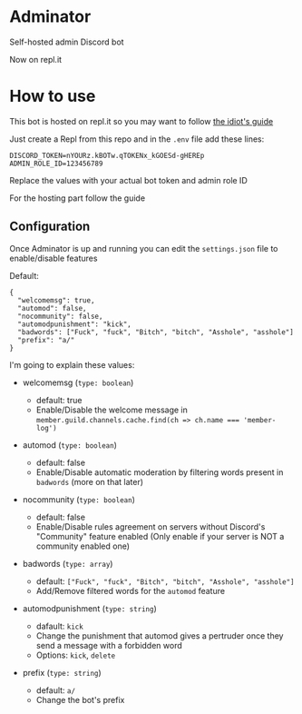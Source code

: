 # Adminator
Self-hosted admin Discord bot

Now on repl.it

# How to use
This bot is hosted on repl.it so you may want to follow [the idiot's guide](https://anidiots.guide/hosting/repl)

Just create a Repl from this repo and in the `.env` file add these lines:

```
DISCORD_TOKEN=nYOURz.kBOTw.qTOKENx_kGOESd-gHEREp
ADMIN_ROLE_ID=123456789
```

Replace the values with your actual bot token and admin role ID

For the hosting part follow the guide

## Configuration

Once Adminator is up and running you can edit the `settings.json` file to enable/disable features

Default:
```
{
  "welcomemsg": true,
  "automod": false,
  "nocommunity": false,
  "automodpunishment": "kick",
  "badwords": ["Fuck", "fuck", "Bitch", "bitch", "Asshole", "asshole"]
  "prefix": "a/"
}
```

I'm going to explain these values:
- welcomemsg (`type: boolean`)
  - default: true
  - Enable/Disable the welcome message in `member.guild.channels.cache.find(ch => ch.name === 'member-log')`

- automod (`type: boolean`)
  - default: false
  - Enable/Disable automatic moderation by filtering words present in `badwords` (more on that later)
  
- nocommunity (`type: boolean`)
  - default: false
  - Enable/Disable rules agreement on servers without Discord's "Community" feature enabled (Only enable if your server is NOT a community enabled one)
  
- badwords (`type: array`)
  - default: `["Fuck", "fuck", "Bitch", "bitch", "Asshole", "asshole"]`
  - Add/Remove filtered words for the `automod` feature
  
- automodpunishment (`type: string`)
  - dafault: `kick`
  - Change the punishment that automod gives a pertruder once they send a message with a forbidden word
  - Options: `kick`, `delete`

- prefix (`type: string`)
  - default: `a/`
  - Change the bot's prefix
